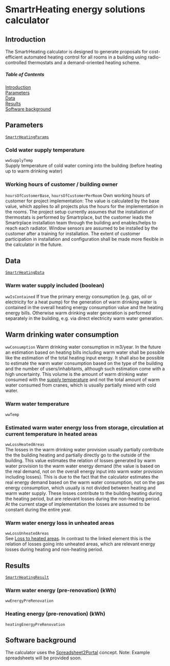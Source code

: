 # SmartrHeating energy solutions calculator

## Introduction
The SmartrHeating calculator is designed to generate proposals for cost-efficient automated heating control for all rooms in a building using radio-controlled thermostats and a demand-oriented heating scheme.

##### Table of Contents
[Introduction](#introduction)  
[Parameters](#parameters)  
[Data](#data)  
[Results](#results)  
[Software background](#software-background)  

## Parameters
[`SmartrHeatingParams`](https://github.com/smartrplace/smartr-efficiency/blob/master/smartr-heating-server/src/main/java/extensionmodel/smarteff/smartrheating/SmartrHeatingParams.java) 

### Cold water supply temperature
`wwSupplyTemp`  
Supply temperature of cold water coming into the building (before heating up to warm drinking water)

### Working hours of customer / building owner
`hoursOfCustomerBase`, `hoursOfCustomerPerRoom`
Own working hours of customer for project implementation:  The value is calculated by the base value, which applies to all projects plus the hours for the implementation in the rooms. The project setup currently assumes that the installation of thermostats is performed by Smartrplace, but the customer leads the Smartrplace installation team through the building and enables/helps to reach each radiator. Window sensors are assumed to be installed by the customer after a training for installation. The extent of customer participation in installation and configuration shall be made more flexible in the calculator in the future. 

## Data
[`SmartrHeatingData`](https://github.com/smartrplace/smartr-efficiency/blob/master/smartr-heating-server/src/main/java/extensionmodel/smarteff/smartrHeating/SmartrHeatingData.java)  

### Warm water supply included (boolean)
`wwIsContained`
If true the primary energy consumption (e.g. gas, oil or electricity for a heat pump) for the generation of warm drinking water is contained in the overall heating energy consumption value
and the heating energy bills. Otherwise warm drinking water generation is performed separately in the building, e.g. via direct electricity warm water generation.

## Warm drinking water consumption
`wwConsumption`
Warm drinking water consumption in m3/year. In the future an estimation based on heating bills including warm water shall be possible like the estimation of the total heating input energy. It shall also be possible to estimate the warm water consumption based on the type of the building and the number of users/inhabitants, although such estimation come with a high uncertainty. This volume is the amount of warm drinking water consumed with the [supply temperature](SmartrHeating#wwsupplyTemp) and not the total amount of warm water consumed from cranes, which is usually partially mixed with cold water.

### Warm water temperature
`wwTemp`

### Estimated warm water energy loss from storage, circulation at current temperature in heated areas
`wwLossHeatedAreas`  
The losses in the warm drinking water provision usually partially contribute the the building heating and partially directly go to the outside of the building. This value estimates the relation of losses generated by warm water provision to the warm water energy demand (the value is based on the real demand, not on the overall energy input into warm water provision including losses). This is due to the fact that the calculator estimates the real energy demand based on the warm water consumption, not on the gas energy consumption, which usually is not divided between heating and warm water supply. These losses contribute to the building heating during the heating period, but are relevant losses during the non-heating period.<br>
At the current stage of implementation the losses are assumed to be constant during the entire year.

### Warm water energy loss in unheated areas
`wwLossUnheatedAreas`  
See [Loss to heated areas](SmartrHeating.md#wwLossHeatedAreas). In contrast to the linked element this is the relation of losses going into unheated areas, which are relevant energy losses during heating and non-heating period.


## Results
[`SmartrHeatingResult`](https://github.com/smartrplace/smartr-efficiency/blob/master/smartr-heating-server/src/main/java/extensionmodel/smarteff/smartrheating/SmartrHeatingResult.java)  

### Warm water energy (pre-renovation) (kWh)
`wwEnergyPreRenovation`  

### Heating energy (pre-renovation) (kWh)
`heatingEnergyPreRenovation`  


## Software background
The calculator uses the [Spreadsheet2Portal](https://github.com/smartrplace/smartr-efficiency/blob/master/Spreadsheet2Portal.md) concept.
Note: Example spreadsheets will be provided soon.
